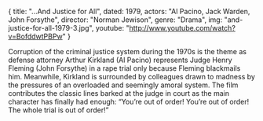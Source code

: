 {
  title: "...And Justice for All",
  dated: 1979,
  actors: "Al Pacino, Jack Warden, John Forsythe",
  director: "Norman Jewison",
  genre: "Drama",
  img: "and-justice-for-all-1979-3.jpg",
  youtube: "http://www.youtube.com/watch?v=BofddwtPBPw"
}

Corruption of the criminal justice system during the 1970s is the theme as defense attorney Arthur Kirkland (Al Pacino) represents Judge Henry Fleming (John Forsythe) in a rape trial only because Fleming blackmails him. Meanwhile, Kirkland is surrounded by colleagues drawn to madness by the pressures of an overloaded and seemingly amoral system. The film contributes the classic lines barked at the judge in court as the main character has finally had enough: “You’re out of order! You’re out of order! The whole trial is out of order!” 
